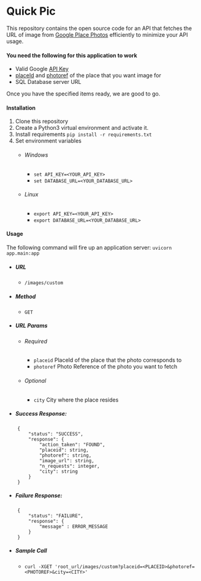 # Quick Pic

This repository contains the open source code for an API that fetches the URL of image from [Google Place Photos](https://developers.google.com/places/web-service/photos) efficiently to minimize your API usage. 

#### You need the following for this application to work

- Valid Google [API Key](https://developers.google.com/maps/documentation/javascript/get-api-key)
- [placeId](https://developers.google.com/places/place-id) and [photoref](https://developers.google.com/places/web-service/photos#photo_references) of the place that you want image for
- SQL Database server URL

Once you have the specified items ready, we are good to go.

#### Installation

1. Clone this repository
2. Create a Python3 virtual environment and activate it.
3. Install requirements
``pip install -r requirements.txt ``
4. Set environment variables
    - ###### Windows
        - ```set API_KEY=<YOUR_API_KEY>```
        - ```set DATABASE_URL=<YOUR_DATABASE_URL>```
    - ###### Linux
        - ```export API_KEY=<YOUR_API_KEY>```
        - ```export DATABASE_URL=<YOUR_DATABASE_URL>``` 

#### Usage

The following command will fire up an application server:
```uvicorn app.main:app```

- ##### URL 
    - ```/images/custom```
- ##### Method
    - ```GET```
- ##### URL Params
    - ###### Required
        - ```placeid``` PlaceId of the place that the photo corresponds to
        - ```photoref``` Photo Reference of the photo you want to fetch
    - ###### Optional
        - ```city``` City where the place resides
- ##### Success Response:
```
    {
        "status": "SUCCESS",
        "response": {
            "action_taken": "FOUND",
            "placeid": string,
            "photoref": string,
            "image_url": string,
            "n_requests": integer,
            "city": string
        }
    }
```
- ##### Failure Response:

```
    {
        "status": "FAILURE",
        "response": {
            "message" : ERROR_MESSAGE
        }
    } 
```

- ##### Sample Call
    - ```curl -XGET 'root_url/images/custom?placeid=<PLACEID>&photoref=<PHOTOREF>&city=<CITY>'```